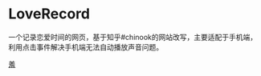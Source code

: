 # LoveRecord
一个记录恋爱时间的网页，基于知乎#chinook的网站改写，主要适配于手机端，利用点击事件解决手机端无法自动播放声音问题。

[羞](https://c1fer.github.io/LoveRecord-master/qiuchenandjing.html) 
